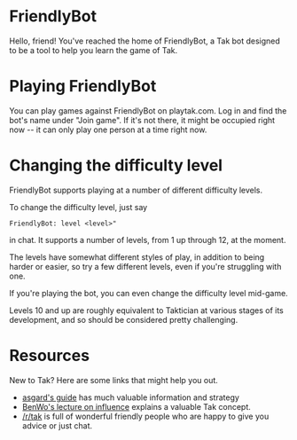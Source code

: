 # FriendlyBot

Hello, friend! You've reached the home of FriendlyBot, a Tak bot
designed to be a tool to help you learn the game of Tak.

# Playing FriendlyBot

You can play games against FriendlyBot on playtak.com. Log in and find
the bot's name under "Join game". If it's not there, it might be
occupied right now -- it can only play one person at a time right now.

# Changing the difficulty level

FriendlyBot supports playing at a number of different difficulty
levels.

To change the difficulty level, just say

    FriendlyBot: level <level>"

in chat. It supports a number of levels, from 1 up through 12, at the
moment.

The levels have somewhat different styles of play, in addition to
being harder or easier, so try a few different levels, even if you're
struggling with one.

If you're playing the bot, you can even change the difficulty level
mid-game.

Levels 10 and up are roughly equivalent to Taktician at various stages
of its development, and so should be considered pretty challenging.

# Resources

New to Tak? Here are some links that might help you out.

- [asgard's guide](https://www.reddit.com/r/Tak/wiki/asgardsguide) has
  much valuable information and strategy
- [BenWo's lecture on influence](https://www.youtube.com/watch?v=z57rLl51VCc)
  explains a valuable Tak concept.
- [/r/tak](https://www.reddit.com/r/Tak/) is full of wonderful
  friendly people who are happy to give you advice or just chat.
